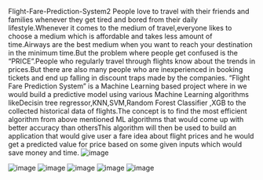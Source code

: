Flight-Fare-Prediction-System2
People love to travel with their friends and families whenever they get tired and bored from their daily lifestyle.Whenever it comes to the medium of travel,everyone likes to choose a medium which is affordable and takes less amount of time.Airways are the best medium when you want to reach your destination in the minimum time.But the problem where people get confused is the “PRICE”.People who regularly travel through flights know about the trends in prices.But there are also many people who are inexperienced in booking tickets and end up falling in discount traps made by the companies.
“Flight Fare Prediction System” is a Machine Learning based project where in we would build a predictive model using various Machine Learning algorithms likeDecisin tree regressor,KNN,SVM,Random Forest Classifier ,XGB to the collected historical data of flights.The concept is to find the most efficient algorithm from above mentioned ML algorithms that would come up with better accuracy than othersThis algorithm will then be used to build an application that would give user a fare idea about flight prices and he would get a predicted value for price based on some given inputs which would save money and time.
![image](https://user-images.githubusercontent.com/52269030/172998763-b349c417-d8f2-47a9-8a56-dfea8d045956.png)

![image](https://user-images.githubusercontent.com/52269030/172997209-e3f77934-4a4a-4ea1-b578-f2d4700d828c.png)
![image](https://user-images.githubusercontent.com/52269030/172997405-faf7697f-3e17-4e0b-be4a-20585dddc54f.png)
![image](https://user-images.githubusercontent.com/52269030/172997415-f3a32d51-5f47-40ff-ae4f-36b94c9d2b0d.png)
![image](https://user-images.githubusercontent.com/52269030/172997434-f7682d78-9e57-41a6-a04e-aa992a95a168.png)
![image](https://user-images.githubusercontent.com/52269030/172997443-1ac3270c-968b-47c5-b8c1-668a1eed47c9.png)


